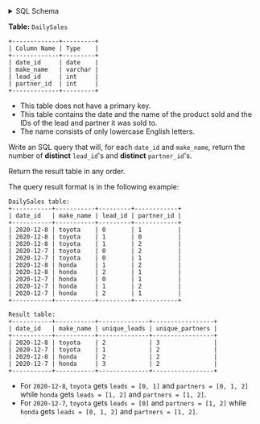 <details>
<summary> SQL Schema</summary>

```sql
DROP TABLE IF EXISTS DailySales;

CREATE TABLE IF NOT EXISTS
  DailySales (date_id date, make_name varchar(20), lead_id int, partner_id int);

INSERT INTO
  DailySales (date_id, make_name, lead_id, partner_id)
VALUES
  ('2020-12-8', 'toyota', '0', '1'),
  ('2020-12-8', 'toyota', '1', '0'),
  ('2020-12-8', 'toyota', '1', '2'),
  ('2020-12-7', 'toyota', '0', '2'),
  ('2020-12-7', 'toyota', '0', '1'),
  ('2020-12-8', 'honda', '1', '2'),
  ('2020-12-8', 'honda', '2', '1'),
  ('2020-12-7', 'honda', '0', '1'),
  ('2020-12-7', 'honda', '1', '2'),
  ('2020-12-7', 'honda', '2', '1');
```

</details>

**Table:** `DailySales`

```
+-------------+---------+
| Column Name | Type    |
+-------------+---------+
| date_id     | date    |
| make_name   | varchar |
| lead_id     | int     |
| partner_id  | int     |
+-------------+---------+
```

- This table does not have a primary key.
- This table contains the date and the name of the product sold and the IDs of the lead and partner it was sold to.
- The name consists of only lowercase English letters.

Write an SQL query that will, for each `date_id` and `make_name`, return the number of **distinct** `lead_id`'s and **distinct** `partner_id`'s.

Return the result table in any order.

The query result format is in the following example:

```
DailySales table:
+-----------+-----------+---------+------------+
| date_id   | make_name | lead_id | partner_id |
+-----------+-----------+---------+------------+
| 2020-12-8 | toyota    | 0       | 1          |
| 2020-12-8 | toyota    | 1       | 0          |
| 2020-12-8 | toyota    | 1       | 2          |
| 2020-12-7 | toyota    | 0       | 2          |
| 2020-12-7 | toyota    | 0       | 1          |
| 2020-12-8 | honda     | 1       | 2          |
| 2020-12-8 | honda     | 2       | 1          |
| 2020-12-7 | honda     | 0       | 1          |
| 2020-12-7 | honda     | 1       | 2          |
| 2020-12-7 | honda     | 2       | 1          |
+-----------+-----------+---------+------------+

Result table:
+-----------+-----------+--------------+-----------------+
| date_id   | make_name | unique_leads | unique_partners |
+-----------+-----------+--------------+-----------------+
| 2020-12-8 | toyota    | 2            | 3               |
| 2020-12-7 | toyota    | 1            | 2               |
| 2020-12-8 | honda     | 2            | 2               |
| 2020-12-7 | honda     | 3            | 2               |
+-----------+-----------+--------------+-----------------+
```

- For `2020-12-8`, `toyota` gets `leads = [0, 1]` and `partners = [0, 1, 2]` while `honda` gets `leads = [1, 2]` and `partners = [1, 2]`.
- For `2020-12-7`, `toyota` gets `leads = [0]` and `partners = [1, 2]` while `honda` gets `leads = [0, 1, 2]` and `partners = [1, 2]`.